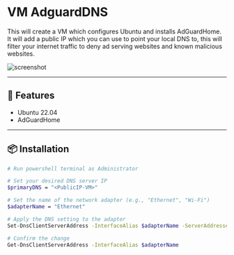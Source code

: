 # VM AdguardDNS

This will create a VM which configures Ubuntu and installs AdGuardHome.
It will add a public IP which you can use to point your local DNS to,
this will filter your internet traffic to deny ad serving websites and known malicious websites.

![screenshot]([https://via.placeholder.com/800x200](https://cdn.adguard.com/public/Adguard/Blog/AGHome/dashboard.mp4))

---

## 🚀 Features

- Ubuntu 22.04
- AdGuardHome

---

## 📦 Installation

```bash
# Run powershell terminal as Administrator

# Set your desired DNS server IP
$primaryDNS = "<PublicIP-VM>"

# Set the name of the network adapter (e.g., "Ethernet", "Wi-Fi")
$adapterName = "Ethernet"

# Apply the DNS setting to the adapter
Set-DnsClientServerAddress -InterfaceAlias $adapterName -ServerAddresses $primaryDNS

# Confirm the change
Get-DnsClientServerAddress -InterfaceAlias $adapterName
